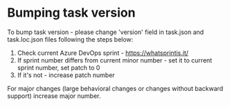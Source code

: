 # Bumping task version
To bump task version - please change 'version' field in task.json and task.loc.json files following the steps below:
1. Check current Azure DevOps sprint - https://whatsprintis.it/
2. If sprint number differs from current minor number - set it to current sprint number, set patch to 0
3. If it's not - increase patch number

For major changes (large behavioral changes or changes without backward support) increase major number.